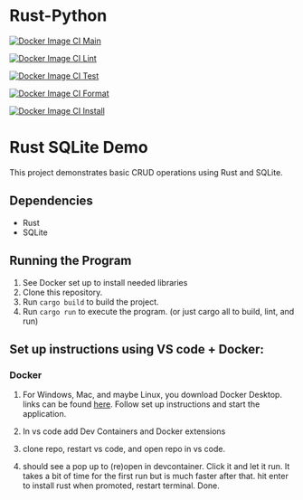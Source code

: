 # Rust-Python

[![Docker Image CI Main](https://github.com/Nathan-Bush46/IDS706-python-rust/actions/workflows/main.yml/badge.svg)](https://github.com/Nathan-Bush46/IDS706-python-rust/actions/workflows/main.yml)

[![Docker Image CI Lint](https://github.com/Nathan-Bush46/IDS706-python-rust/actions/workflows/lint.yml/badge.svg)](https://github.com/Nathan-Bush46/IDS706-python-rust/actions/workflows/lint.yml)

[![Docker Image CI Test](https://github.com/Nathan-Bush46/IDS706-python-rust/actions/workflows/test.yml/badge.svg)](https://github.com/Nathan-Bush46/IDS706-python-rust/actions/workflows/test.yml)

[![Docker Image CI Format](https://github.com/Nathan-Bush46/IDS706-python-rust/actions/workflows/format.yml/badge.svg)](https://github.com/Nathan-Bush46/IDS706-python-rust/actions/workflows/format.yml)

[![Docker Image CI Install](https://github.com/Nathan-Bush46/IDS706-python-rust/actions/workflows/install.yml/badge.svg)](https://github.com/Nathan-Bush46/IDS706-python-rust/actions/workflows/install.yml)


# Rust SQLite Demo

This project demonstrates basic CRUD operations using Rust and SQLite.

## Dependencies

- Rust
- SQLite

## Running the Program

1. See Docker set up to install needed libraries 
2. Clone this repository.
3. Run `cargo build` to build the project.
4. Run `cargo run` to execute the program. (or just cargo all to build, lint, and run)
 
## Set up instructions using VS code + Docker: 
### Docker
1. For Windows, Mac, and maybe Linux, you download Docker Desktop. links can be found [here](https://docs.docker.com/engine/install/). Follow set up instructions and start the application.

2. In vs code add Dev Containers and Docker extensions 

3. clone repo, restart vs code, and open repo in vs code.

4. should see a pop up to (re)open in devcontainer. Click it and let it run. It takes a bit of time for the first run but is much faster after that. hit enter to install rust when promoted, restart terminal. Done.

